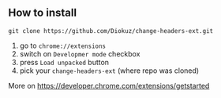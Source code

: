## How to install

```
git clone https://github.com/Diokuz/change-headers-ext.git
```

1. go to `chrome://extensions`
2. switch on `Developmer mode` checkbox
3. press `Load unpacked` button
4. pick your `change-headers-ext` (where repo was cloned)

More on https://developer.chrome.com/extensions/getstarted
